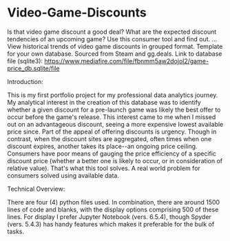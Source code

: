 # Video-Game-Discounts
Is that video game discount a good deal? What are the expected discount tendencies of an upcoming game? Use this consumer tool and find out. ...
View historical trends of video game discounts in grouped format. Template for your own database. Sourced from Steam and gg.deals.
Link to database file (sqlite3): https://www.mediafire.com/file/fbnmm5aw2dojol2/game-price_db.sqlite/file

Introduction:

This is my first portfolio project for my professional data analytics journey. My analytical interest in the creation of this database was to
  identify whether a given discount for a pre-launch game was likely the best offer to occur before the game's release. This interest came to me when I missed
  out on an advantageous discount, seeing a more expensive lowest available price since. Part of the appeal of offering discounts is urgency. Though in contrast,
  when the discount sites are aggregated, often times when one discount expires, another takes its place--an ongoing price ceiling. Consumers
  have poor means of gauging the price efficiency of a specific discount price (whether a better one is likely to occur, or in consideration of relative value).
  That's what this tool solves. A real world problem for consumers solved using available data.
  
Technical Overview:
  
  There are four (4) python files used. In combination, there are around 1500 lines of code and blanks, with the display options comprising 500 of these lines.
For display I prefer Jupyter Notebook (vers. 6.5.4), though Spyder (vers. 5.4.3) has handy features which makes it preferable for the bulk of tasks.
